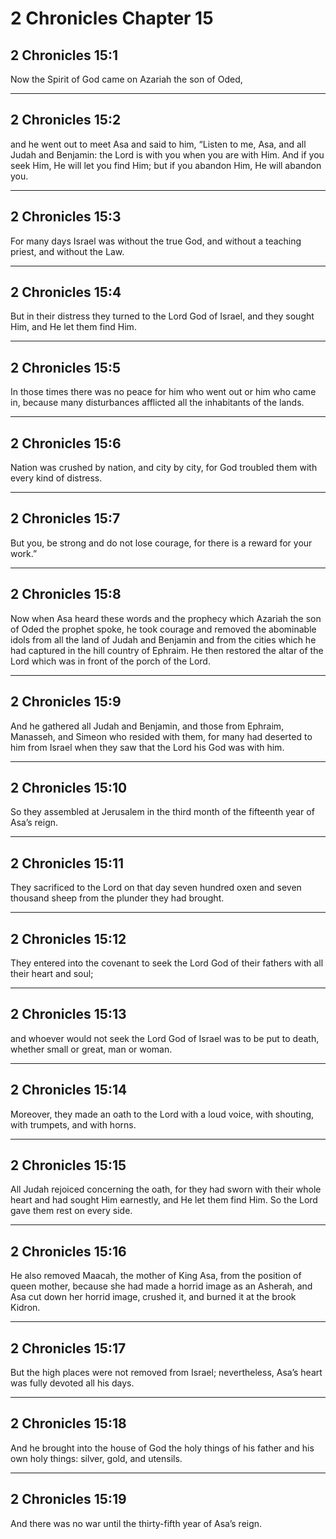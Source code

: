 # 2 Chronicles Chapter 15

## 2 Chronicles 15:1

Now the Spirit of God came on Azariah the son of Oded,

---

## 2 Chronicles 15:2

and he went out to meet Asa and said to him, “Listen to me, Asa, and all Judah and Benjamin: the Lord is with you when you are with Him. And if you seek Him, He will let you find Him; but if you abandon Him, He will abandon you.

---

## 2 Chronicles 15:3

For many days Israel was without the true God, and without a teaching priest, and without the Law.

---

## 2 Chronicles 15:4

But in their distress they turned to the Lord God of Israel, and they sought Him, and He let them find Him.

---

## 2 Chronicles 15:5

In those times there was no peace for him who went out or him who came in, because many disturbances afflicted all the inhabitants of the lands.

---

## 2 Chronicles 15:6

Nation was crushed by nation, and city by city, for God troubled them with every kind of distress.

---

## 2 Chronicles 15:7

But you, be strong and do not lose courage, for there is a reward for your work.”

---

## 2 Chronicles 15:8

Now when Asa heard these words and the prophecy which Azariah the son of Oded the prophet spoke, he took courage and removed the abominable idols from all the land of Judah and Benjamin and from the cities which he had captured in the hill country of Ephraim. He then restored the altar of the Lord which was in front of the porch of the Lord.

---

## 2 Chronicles 15:9

And he gathered all Judah and Benjamin, and those from Ephraim, Manasseh, and Simeon who resided with them, for many had deserted to him from Israel when they saw that the Lord his God was with him.

---

## 2 Chronicles 15:10

So they assembled at Jerusalem in the third month of the fifteenth year of Asa’s reign.

---

## 2 Chronicles 15:11

They sacrificed to the Lord on that day seven hundred oxen and seven thousand sheep from the plunder they had brought.

---

## 2 Chronicles 15:12

They entered into the covenant to seek the Lord God of their fathers with all their heart and soul;

---

## 2 Chronicles 15:13

and whoever would not seek the Lord God of Israel was to be put to death, whether small or great, man or woman.

---

## 2 Chronicles 15:14

Moreover, they made an oath to the Lord with a loud voice, with shouting, with trumpets, and with horns.

---

## 2 Chronicles 15:15

All Judah rejoiced concerning the oath, for they had sworn with their whole heart and had sought Him earnestly, and He let them find Him. So the Lord gave them rest on every side.

---

## 2 Chronicles 15:16

He also removed Maacah, the mother of King Asa, from the position of queen mother, because she had made a horrid image as an Asherah, and Asa cut down her horrid image, crushed it, and burned it at the brook Kidron.

---

## 2 Chronicles 15:17

But the high places were not removed from Israel; nevertheless, Asa’s heart was fully devoted all his days.

---

## 2 Chronicles 15:18

And he brought into the house of God the holy things of his father and his own holy things: silver, gold, and utensils.

---

## 2 Chronicles 15:19

And there was no war until the thirty-fifth year of Asa’s reign.
